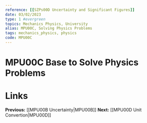 ```yaml
---
reference: [[SZPs00D Uncertainty and Significant Figures]]
date: 03/02/2023
type: 1 #evergreen
topics: Mechanics Physics, University
alias: MPU00C, Solving Physics Problems
tags: mechanics_physics, physics
code: MPU00C 
---
```

# MPU00C Base to Solve Physics Problems


# Links
**Previous:** [[MPU00B Uncertainty|MPU00B]]
**Next:** [[MPU00D Unit Convertion|MPU00D]]